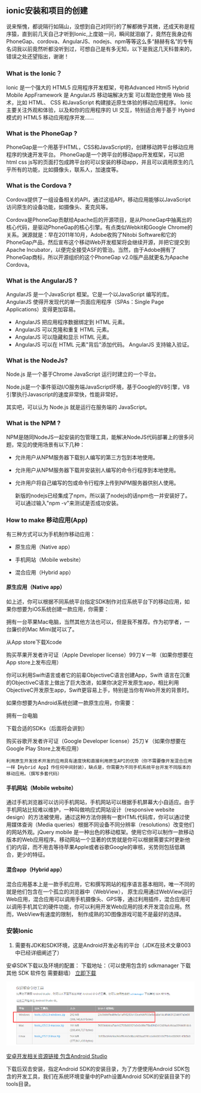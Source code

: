 ## ionic安装和项目的创建

说来惭愧，都说隔行如隔山，没想到自己对同行的了解都微乎其微，还成天称是程序猿，直到前几天自己才听到Ionic,上度娘一问，瞬间就泪崩了，竟然在我身边有PhoneGap、cordova、AngularJS、nodejs、npm等等这么多“赫赫有名”的专有名词我以前竟然听都没听到过，可想自己是有多无知，以下是我这几天科普来的，错误之处还望指出，谢谢！

### What is the Ionic？
Ionic 是一个强大的 HTML5 应用程序开发框架，号称Advanced Html5 Hybrid Mobile AppFramework 是 AngularJS 移动端解决方案 可以帮助您使用 Web 技术，比如 HTML、 CSS 和JavaScript 构建接近原生体验的移动应用程序。 Ionic 主要关注外观和体验，以及和你的应用程序的 UI 交互，特别适合用于基于 Hybird 模式的 HTML5 移动应用程序开发..….

### What is the PhoneGap ?
PhoneGap是一个用基于HTML，CSS和JavaScript的，创建移动跨平台移动应用程序的快速开发平台。
PhoneGap是一个跨平台的移动app开发框架，可以把html css js写的页面打包成跨平台的可以安装的移动app，并且可以调用原生的几乎所有的功能，比如摄像头，联系人，加速度等。

### What is the Cordova ?
Cordova提供了一组设备相关的API，通过这组API，移动应用能够以JavaScript访问原生的设备功能，如摄像头、麦克风等。

Cordova是PhoneGap贡献给Apache后的开源项目，是从PhoneGap中抽离出的核心代码，是驱动PhoneGap的核心引擎。有点类似Webkit和Google Chrome的关系。渊源就是：早在2011年10月，Adobe收购了Nitobi Software和它的PhoneGap产品，然后宣布这个移动Web开发框架将会继续开源，并把它提交到Apache Incubator，以便完全接受ASF的管治。当然，由于Adobe拥有了PhoneGap商标，所以开源组织的这个PhoneGap v2.0版产品就更名为Apache Cordova。

### What is the AngularJS ?
AngularJS 是一个JavaScript 框架。它是一个以JavaScript 编写的库。
AngularJS 使得开发现代的单一页面应用程序（SPAs：Single Page Applications）变得更加容易。
- AngularJS 把应用程序数据绑定到 HTML 元素。
- AngularJS 可以克隆和重复 HTML 元素。
- AngularJS 可以隐藏和显示 HTML 元素。
- AngularJS 可以在 HTML 元素"背后"添加代码。
AngularJS 支持输入验证。

### What is the NodeJs?
Node.js 是一个基于Chrome JavaScript 运行时建立的一个平台。

Node.js是一个事件驱动I/O服务端JavaScript环境，基于Google的V8引擎，V8引擎执行Javascript的速度非常快，性能非常好。

其实吧，可以认为 Node.js 就是运行在服务端的 JavaScript。
### What is the NPM ?
NPM是随同NodeJS一起安装的包管理工具，能解决NodeJS代码部署上的很多问题，常见的使用场景有以下几种：
- 允许用户从NPM服务器下载别人编写的第三方包到本地使用。
- 允许用户从NPM服务器下载并安装别人编写的命令行程序到本地使用。
- 允许用户将自己编写的包或命令行程序上传到NPM服务器供别人使用。

  新版的nodejs已经集成了npm，所以装了nodejs的话npm也一并安装好了。可以通过输入"npm -v"来测试是否成功安装。

### How to make 移动应用(App)
有三种方式可以为手机制作移动应用：

- 原生应用（Native app）

- 手机网站（Mobile website）

- 混合应用（Hybrid app）

#### 原生应用（Native app）
如上述，你可以根据不同系统平台指定SDK制作对应系统平台下的移动应用，如果你想要为iOS系统创建一款应用，你需要：

拥有一台苹果Mac电脑，当然其他方法也可以，但是我不推荐。作为初学者，一台廉价的Mac Mimi就可以了。

从App store下载Xcode

购买苹果开发者许可证（Apple Developer license）99刀￥一年（如果你想要在App store上发布应用）

你可以利用Swift语言或者它的前辈ObjectiveC语言创建App，Swift 语言在沉重的ObjectiveC语言上做出了巨大改进，如果你决定开发原生app，相比利用ObjectiveC开发原生app，Swift更容易上手，特别是当你有Web开发的背景时。    

如果你想要为Android系统创建一款原生应用，你需要：

拥有一台电脑

下载合适的SDKs（后面将会讲到）

购买谷歌开发者许可证（Google Developer license）25刀￥（如果你想要在Google Play Store上发布应用）

`利用原生开发技术开发的应用具有速度快和直接利用原生API的优势（你不需要像开发混合应用一样【Hybrid App】作任何中间封装），缺点是，你需要为不同手机系统平台开发不同版本的移动应用。（撰写多套代码）`

#### 手机网站（Mobile website）
通过手机浏览器可以访问手机网站，手机网站可以根据手机屏幕大小自适应。由于手机网站比较难以维护，一种叫做响应式网站设计（responsive website design）的方法被使用，通过这种方法你拥有一套HTML代码库，你可以通过使用媒体查询（Media queries）根据不同设备不同分辨率（resolutions）改变他们的网站外观。jQuery mobile 是一种出色的移动框架。使用它你可以制作一款移动版本的Web应用程序。移动网站一个显著的优势就是你可以根据需要实时更新他们的内容，而不用去等待苹果Apple或者谷歌Google的审核，劣势则包括低耦合，更少的特征。

#### 混合app（Hybrid app）
混合应用基本上是一款手机应用，它和撰写网站的程序语言基本相同，唯一不同的就是他们包含在一个孤立的浏览器中（WebView）， 原生应用通过WebView运行Web应用，混合应用可以调用手机摄像头、GPS等，通过利用插件，混合应用可以调用手机其它的硬件功能，你可以利用开发Web应用的技术开发混合应用。然而，WebView有速度的限制， 制作成熟的3D图像游戏可能不是最好的选择。

### 安装Ionic
1. 需要有JDK和SDK环境，这是Android开发必有的平台（JDK在技术文章003中已经详细阐述了）

  安卓SDK下载以及环境的配置：
  下载地址：（可以使用包含的 sdkmanager 下载其他 SDK 软件包 需要翻墙） [立即下载](https://dl.google.com/android/repository/tools_r25.2.3-windows.zip)

  ![](assets/002/005-ebfa888c.png)

  [安卓开发相关资源链接 包含Android Studio](https://developer.android.com/studio/index.html)

  下载后双击安装，指定Android SDK的安装目录，为了方便使用Android SDK包含的开发工具，我们在系统环境变量中的Path设置Android SDK的安装目录下的tools目录。

  
